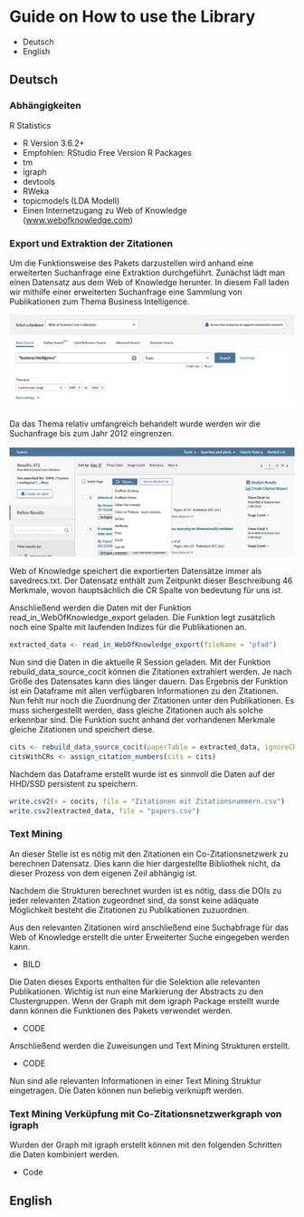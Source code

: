 # Guide on How to use the Library

* Deutsch
* English

## Deutsch

### Abhängigkeiten

R Statistics
* R Version 3.6.2+
* Empfohlen: RStudio Free Version
R Packages
* tm
* igraph
* devtools
* RWeka
* topicmodels (LDA Modell)
* Einen Internetzugang zu Web of Knowledge (www.webofknowledge.com)

### Export und Extraktion der Zitationen

Um die Funktionsweise des Pakets darzustellen wird anhand eine erweiterten Suchanfrage eine Extraktion durchgeführt.
Zunächst lädt man einen Datensatz aus dem Web of Knowledge herunter. In diesem Fall laden wir mithilfe einer erweiterten Suchanfrage eine Sammlung von Publikationen zum Thema Business Intelligence.

![](https://github.com/mfinst/TM-CoCit-Support-FM/blob/master/images/Query.PNG "Exported Data")

Da das Thema relativ umfangreich behandelt wurde werden wir die Suchanfrage bis zum Jahr 2012 eingrenzen.

![](https://github.com/mfinst/TM-CoCit-Support-FM/blob/master/images/Export.PNG "Exported Data")


Web of Knowledge speichert die exportierten Datensätze immer als savedrecs.txt.
Der Datensatz enthält zum Zeitpunkt dieser Beschreibung 46 Merkmale, wovon hauptsächlich die CR Spalte von bedeutung für uns ist.

Anschließend werden die Daten mit der Funktion read_in_WebOfKnowledge_export geladen. Die Funktion legt zusätzlich noch eine Spalte mit laufenden Indizes für die Publikationen an.
```R
extracted_data <- read_in_WebOfKnowledge_export(fileName = "pfad")
```
Nun sind die Daten in die aktuelle R Session geladen. Mit der Funktion rebuild_data_source_cocit können die Zitationen extrahiert werden.
Je nach Größe des Datensates kann dies länger dauern. 
Das Ergebnis der Funktion ist ein Dataframe mit allen verfügbaren Informationen zu den Zitationen.
Nun fehlt nur noch die Zuordnung der Zitationen unter den Publikationen. Es muss sichergestellt werden, dass gleiche Zitationen auch als solche erkennbar sind.
Die Funktion sucht anhand der vorhandenen Merkmale gleiche Zitationen und speichert diese.


```R
cits <- rebuild_data_source_cocit(paperTable = extracted_data, ignoreCRs = TRUE)
citsWithCRs <- assign_citation_numbers(cits = cits)
```
Nachdem das Dataframe erstellt wurde ist es sinnvoll die Daten auf der HHD/SSD persistent zu speichern.

```R
write.csv2(x = cocits, file = "Zitationen mit Zitationsnummern.csv")
write.csv2(extracted_data, file = "papers.csv")
```

### Text Mining

An dieser Stelle ist es nötig mit den Zitationen ein Co-Zitationsnetzwerk zu berechnen Datensatz. Dies kann die hier dargestellte Bibliothek nicht, da dieser Prozess von dem eigenen Zeil abhängig ist.

Nachdem die Strukturen berechnet wurden ist es nötig, dass die DOIs zu jeder relevanten Zitation zugeordnet sind, da sonst keine adäquate Möglichkeit besteht die Zitationen zu Publikationen zuzuordnen.

Aus den relevanten Zitationen wird anschließend eine Suchabfrage für das Web of Knowledge erstellt die unter Erweiterter Suche eingegeben werden kann.
* BILD

Die Daten dieses Exports enthalten für die Selektion alle relevanten Publikationen.
Wichtig ist nun eine Markierung der Abstracts zu den Clustergruppen. Wenn der Graph mit dem igraph Package erstellt wurde dann können  die Funktionen des Pakets verwendet werden.
* CODE

Anschließend werden die Zuweisungen und Text Mining Strukturen erstellt.
* CODE

Nun sind alle relevanten Informationen in einer Text Mining Struktur eingetragen. Die Daten können nun beliebig verknüpft werden.

### Text Mining Verküpfung mit Co-Zitationsnetzwerkgraph von igraph

Wurden der Graph mit igraph erstellt können mit den folgenden Schritten die Daten kombiniert werden.
* Code


## English

